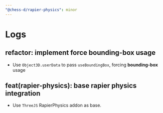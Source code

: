 ```yaml
---
"@chess-d/rapier-physics": minor
---
```


# Logs

## refactor: implement force bounding-box usage

- Use `Object3D.userData` to pass `useBoundingBox`, forcing **bounding-box** usage

## feat(rapier-physics): base rapier physics integration

- Use `ThreeJS` RapierPhysics addon as base.

